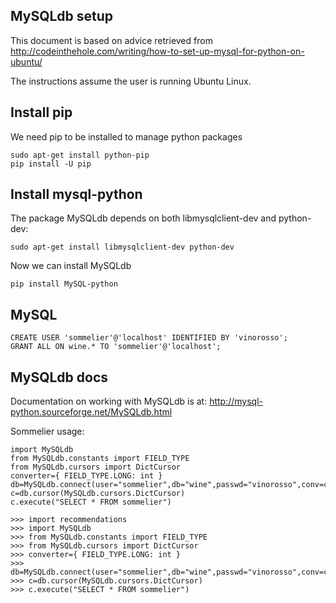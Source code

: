 ## MySQLdb setup

This document is based on advice retrieved from http://codeinthehole.com/writing/how-to-set-up-mysql-for-python-on-ubuntu/

The instructions assume the user is running Ubuntu Linux.

## Install pip

We need pip to be installed to manage python packages

    sudo apt-get install python-pip
    pip install -U pip

## Install mysql-python

The package MySQLdb depends on both libmysqlclient-dev and python-dev:

    sudo apt-get install libmysqlclient-dev python-dev

Now we can install MySQLdb

    pip install MySQL-python

## MySQL

    CREATE USER 'sommelier'@'localhost' IDENTIFIED BY 'vinorosso';
    GRANT ALL ON wine.* TO 'sommelier'@'localhost';

## MySQLdb docs

Documentation on working with MySQLdb is at: http://mysql-python.sourceforge.net/MySQLdb.html

Sommelier usage:

    import MySQLdb
    from MySQLdb.constants import FIELD_TYPE
    from MySQLdb.cursors import DictCursor
    converter={ FIELD_TYPE.LONG: int }
    db=MySQLdb.connect(user="sommelier",db="wine",passwd="vinorosso",conv=converter)
    c=db.cursor(MySQLdb.cursors.DictCursor)
    c.execute("SELECT * FROM sommelier")

    >>> import recommendations
    >>> import MySQLdb
    >>> from MySQLdb.constants import FIELD_TYPE
    >>> from MySQLdb.cursors import DictCursor
    >>> converter={ FIELD_TYPE.LONG: int }
    >>> db=MySQLdb.connect(user="sommelier",db="wine",passwd="vinorosso",conv=converter)
    >>> c=db.cursor(MySQLdb.cursors.DictCursor)
    >>> c.execute("SELECT * FROM sommelier")


